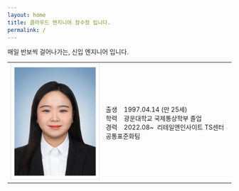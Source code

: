 ```yaml
---
layout: home
title: 클라우드 엔지니어 장수정 입니다.
permalink: /
---
```


매일 반보씩 걸어나가는, 신입 엔지니어 입니다.

<table>
    <tr>
        <td width="200px" align="right"><img src="./assets/gitbook/images/sjjang.jpg" alt="Sjjang Image" style="width:200px;"></td>
        <td align="left">
            <a>출생</a> &nbsp;&nbsp; 1997.04.14 (만 25세)<br>
            <a>학력</a> &nbsp;&nbsp; 광운대학교 국제통상학부 졸업<br>
            <a>경력</a> &nbsp;&nbsp; 2022.08~ &nbsp;리테일앤인사이트 TS센터 공통표준화팀<br>
        </td> 
    </tr>
</table>